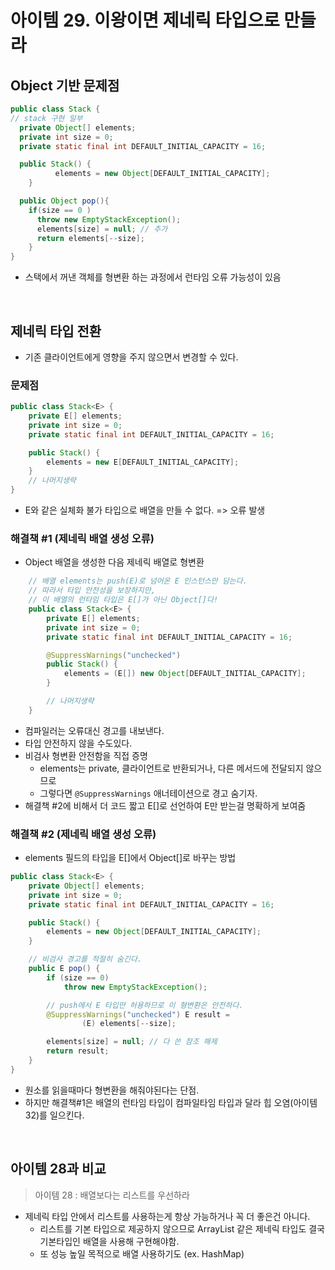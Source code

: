 # 아이템 29. 이왕이면 제네릭 타입으로 만들라

## Object 기반 문제점

```java
public class Stack {
// stack 구현 일부
  private Object[] elements;
  private int size = 0;
  private static final int DEFAULT_INITIAL_CAPACITY = 16;

  public Stack() {
          elements = new Object[DEFAULT_INITIAL_CAPACITY];
    }

  public Object pop(){
    if(size == 0 )
      throw new EmptyStackException();
      elements[size] = null; // 추가
      return elements[--size];
    }
}
```  
- 스택에서 꺼낸 객체를 형변환 하는 과정에서 런타임 오류 가능성이 있음

<br/>

## 제네릭 타입 전환
- 기존 클라이언트에게 영향을 주지 않으면서 변경할 수 있다.
### 문제점
```java
public class Stack<E> {
    private E[] elements;
    private int size = 0;
    private static final int DEFAULT_INITIAL_CAPACITY = 16;

    public Stack() {
        elements = new E[DEFAULT_INITIAL_CAPACITY];
    }
    // 나머지생략
}
```
- E와 같은 실체화 불가 타입으로 배열을 만들 수 없다. => 오류 발생

### 해결책 #1 (제네릭 배열 생성 오류)
- Object 배열을 생성한 다음 제네릭 배열로 형변환
```java
    // 배열 elements는 push(E)로 넘어온 E 인스턴스만 담는다.
    // 따라서 타입 안전성을 보장하지만,
    // 이 배열의 런타임 타입은 E[]가 아닌 Object[]다!
    public class Stack<E> {
        private E[] elements;
        private int size = 0;
        private static final int DEFAULT_INITIAL_CAPACITY = 16;

        @SuppressWarnings("unchecked")
        public Stack() {
            elements = (E[]) new Object[DEFAULT_INITIAL_CAPACITY];
        }

        // 나머지생략
    }

```
- 컴파일러는 오류대신 경고를 내보낸다.
- 타입 안전하지 않을 수도있다.
- 비검사 형변환 안전함을 직접 증명
  - elements는 private, 클라이언트로 반환되거나, 다른 메서드에 전달되지 않으므로
  - 그렇다면 `@SuppressWarnings` 애너테이션으로 경고 숨기자.
- 해결책 #2에 비해서 더 코드 짧고  E[]로 선언하여 E만 받는걸 명확하게 보여줌

### 해결책 #2 (제네릭 배열 생성 오류)
- elements 필드의 타입을 E[]에서 Object[]로 바꾸는 방법

```java
public class Stack<E> {
    private Object[] elements;
    private int size = 0;
    private static final int DEFAULT_INITIAL_CAPACITY = 16;

    public Stack() {
        elements = new Object[DEFAULT_INITIAL_CAPACITY];
    }

    // 비검사 경고를 적절히 숨긴다.
    public E pop() {
        if (size == 0)
            throw new EmptyStackException();

        // push에서 E 타입만 허용하므로 이 형변환은 안전하다.
        @SuppressWarnings("unchecked") E result =
                (E) elements[--size];

        elements[size] = null; // 다 쓴 참조 해제
        return result;
    }
}
```

- 원소를 읽을때마다 형변환을 해줘야된다는 단점.
- 하지만 해결책#1은 배열의 런타임 타입이 컴파일타임 타입과 달라 힙 오염(아이템32)를 일으킨다.

<br/>

## 아이템 28과 비교
> 아이템 28 : 배열보다는 리스트를 우선하라

- 제네릭 타입 안에서 리스트를 사용하는게 항상 가능하거나 꼭 더 좋은건 아니다.
  - 리스트를 기본 타입으로 제공하지 않으므로 ArrayList 같은 제네릭 타입도 결국 기본타입인 배열을 사용해 구현해야함.
  - 또 성능 높일 목적으로 배열 사용하기도 (ex. HashMap)
